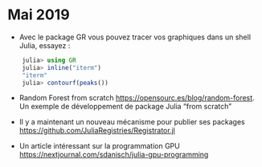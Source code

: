 # Mai 2019

- Avec le package GR vous pouvez tracer vos graphiques dans un shell Julia, essayez :

```julia
	julia> using GR
	julia> inline("iterm")
	"iterm"
	julia> contourf(peaks())
````

- Random Forest from scratch https://opensourc.es/blog/random-forest. Un exemple de développement 
de package Julia “from scratch”

- Il y a maintenant un nouveau mécanisme pour publier ses packages https://github.com/JuliaRegistries/Registrator.jl

- Un article intéressant sur la programmation GPU https://nextjournal.com/sdanisch/julia-gpu-programming
